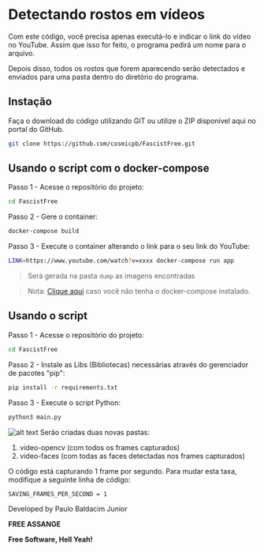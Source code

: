 # Detectando rostos em vídeos
Com este código, você precisa apenas executá-lo e indicar o link do vídeo no YouTube.
Assim que isso for feito, o programa pedirá um nome para o arquivo.

Depois disso, todos os rostos que forem aparecendo serão detectados e enviados para uma pasta dentro do diretório do programa.

## Instação

Faça o download do código utilizando GIT ou utilize o ZIP disponível aqui no portal do GitHub.

```sh
git clone https://github.com/cosmicpb/FascistFree.git

```

## Usando o script com o docker-compose


Passo 1 - Acesse o repositório do projeto:

```sh
cd FascistFree
```

Passo 2 - Gere o container:

```sh
docker-compose build
```

Passo 3 - Execute o container alterando o link para o seu link do YouTube:

```sh
LINK=https://www.youtube.com/watch?v=xxxx docker-compose run app
```

> Será gerada na pasta `dump` as imagens encontradas

> Nota: [Clique aqui](https://docs.docker.com/compose/install/) caso você não tenha o
docker-compose instalado.

## Usando o script
Passo 1 - Acesse o repositório do projeto:
```sh
cd FascistFree
```
Passo 2 - Instale as Libs (Bibliotecas) necessárias através do gerenciador de pacotes "pip":
```sh
pip install -r requirements.txt
```
Passo 3 - Execute o script Python:
```sh
python3 main.py
```
![alt text](https://uploaddeimagens.com.br/images/004/289/753/original/1.png?1673290162)
Serão criadas duas novas pastas:
1. video-opencv (com todos os frames capturados)
2. video-faces (com todas as faces detectadas nos frames capturados)

O código está capturando 1 frame por segundo. Para mudar esta taxa, modifique a seguinte linha de código:
```
SAVING_FRAMES_PER_SECOND = 1
```
Developed by Paulo Baldacim Junior


**FREE ASSANGE**

**Free Software, Hell Yeah!**
